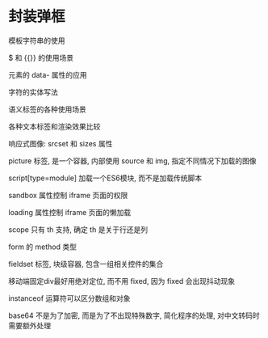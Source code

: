 # 封装弹框
模板字符串的使用 

$ 和 {{}} 的使用场景

元素的 data- 属性的应用 

字符的实体写法

语义标签的各种使用场景

各种文本标签和渲染效果比较

响应式图像: srcset 和 sizes 属性

picture 标签, 是一个容器, 内部使用 source 和 img, 
指定不同情况下加载的图像

script[type=module] 加载一个ES6模块, 而不是加载传统脚本

sandbox 属性控制 iframe 页面的权限

loading 属性控制 iframe 页面的懒加载

scope 只有 th 支持, 确定 th 是关于行还是列

form 的 method 类型

fieldset 标签, 块级容器, 包含一组相关控件的集合

移动端固定div最好用绝对定位, 而不用 fixed, 因为 fixed 会出现抖动现象

instanceof 运算符可以区分数组和对象

base64 不是为了加密, 而是为了不出现特殊数字, 简化程序的处理, 对中文转码时需要额外处理